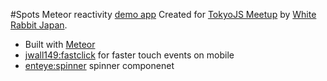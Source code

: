 #Spots
Meteor reactivity [demo app](http://wrspots.meteor.com)
Created for [TokyoJS Meetup](http://www.meetup.com/tokyojs/events/221519773/) by [White Rabbit Japan](http://whiterabbitjapan.com).

- Built with [Meteor](meteor.com)
- [jwall149:fastclick](https://atmospherejs.com/meteor/fastclick) for faster touch events on mobile 
- [enteye:spinner](https://atmospherejs.com/enteye/spinner) spinner componenet
